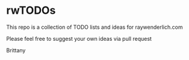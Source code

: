 # rwTODOs

This repo is a collection of TODO lists and ideas for raywenderlich.com

Please feel free to suggest your own ideas via pull request

Brittany
